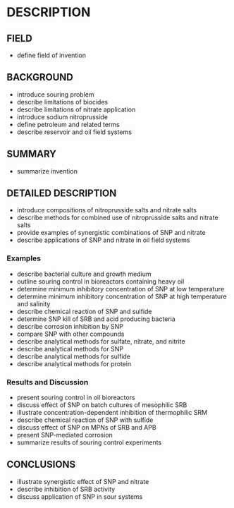 # DESCRIPTION

## FIELD

- define field of invention

## BACKGROUND

- introduce souring problem
- describe limitations of biocides
- describe limitations of nitrate application
- introduce sodium nitroprusside
- define petroleum and related terms
- describe reservoir and oil field systems

## SUMMARY

- summarize invention

## DETAILED DESCRIPTION

- introduce compositions of nitroprusside salts and nitrate salts
- describe methods for combined use of nitroprusside salts and nitrate salts
- provide examples of synergistic combinations of SNP and nitrate
- describe applications of SNP and nitrate in oil field systems

### Examples

- describe bacterial culture and growth medium
- outline souring control in bioreactors containing heavy oil
- determine minimum inhibitory concentration of SNP at low temperature
- determine minimum inhibitory concentration of SNP at high temperature and salinity
- describe chemical reaction of SNP and sulfide
- determine SNP kill of SRB and acid producing bacteria
- describe corrosion inhibition by SNP
- compare SNP with other compounds
- describe analytical methods for sulfate, nitrate, and nitrite
- describe analytical methods for SNP
- describe analytical methods for sulfide
- describe analytical methods for protein

### Results and Discussion

- present souring control in oil bioreactors
- discuss effect of SNP on batch cultures of mesophilic SRB
- illustrate concentration-dependent inhibition of thermophilic SRM
- describe chemical reaction of SNP with sulfide
- discuss effect of SNP on MPNs of SRB and APB
- present SNP-mediated corrosion
- summarize results of souring control experiments

## CONCLUSIONS

- illustrate synergistic effect of SNP and nitrate
- describe inhibition of SRB activity
- discuss application of SNP in sour systems

